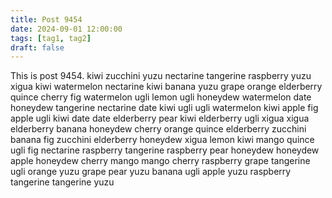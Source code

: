 ```yaml
---
title: Post 9454
date: 2024-09-01 12:00:00
tags: [tag1, tag2]
draft: false
---
```

This is post 9454.
kiwi
zucchini
yuzu
nectarine
tangerine
raspberry
yuzu
xigua
kiwi
watermelon
nectarine
kiwi
banana
yuzu
grape
orange
elderberry
quince
cherry
fig
watermelon
ugli
lemon
ugli
honeydew
watermelon
date
honeydew
tangerine
nectarine
date
kiwi
ugli
ugli
watermelon
kiwi
apple
fig
apple
ugli
kiwi
date
date
elderberry
pear
kiwi
elderberry
ugli
xigua
xigua
elderberry
banana
honeydew
cherry
orange
quince
elderberry
zucchini
banana
fig
zucchini
elderberry
honeydew
xigua
lemon
kiwi
mango
quince
ugli
fig
nectarine
raspberry
tangerine
raspberry
pear
honeydew
honeydew
apple
honeydew
cherry
mango
mango
cherry
raspberry
grape
tangerine
ugli
orange
yuzu
grape
pear
yuzu
banana
ugli
apple
yuzu
raspberry
tangerine
tangerine
yuzu
